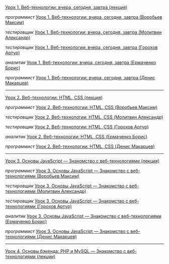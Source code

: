 [Урок 1. Веб-технологии: вчера, сегодня, завтра (лекция)](https://youtu.be/ekr0TCsYbg4)

_программист_ [Урок 1. Веб-технологии: вчера, сегодня, завтра (Воробьев Максим)](https://youtu.be/2zrb8gXv8_0)

_тестировщик_ [Урок 1. Веб-технологии: вчера, сегодня, завтра (Молитвин Александр)](https://youtu.be/f2CmcIuxa_o)

_тестировщик_ [Урок 1. Веб-технологии: вчера, сегодня, завтра (Горохов Артур)](https://youtu.be/lbk6qmFEAf8)

_аналитик_ [Урок 1. Веб-технологии: вчера, сегодня, завтра (Ермаченко Борис)](https://youtu.be/nl8CfEkvmws)

_программист_ [Урок 1. Веб-технологии: вчера, сегодня, завтра (Денис Макарцев)](https://youtu.be/okgM-yO-BWM)

---

[Урок 2. Веб-технологии: HTML, CSS (лекция)](https://youtu.be/ReIKpnFQ4-c)

_программист_ [Урок 2. Веб-технологии: HTML, CSS (Воробьев Максим)](https://youtu.be/SbEoFk0wohE)

_тестировщик_ [Урок 2. Веб-технологии: HTML, CSS (Молитвин Александр)](https://youtu.be/MG_Wmu3kpsI)

_тестировщик_ [Урок 2. Веб-технологии: HTML, CSS (Горохов Артур)](https://youtu.be/TBsUQR38Tbs)

_аналитик_ [Урок 2. Веб-технологии: HTML, CSS (Ермаченко Борис)](https://youtu.be/TK9g65mV6JU)

_программист_ [Урок 2. Веб-технологии: HTML, CSS (Денис Макарцев)](https://youtu.be/bIeFLgikz5M)

---

[Урок 3. Основы JavaScript — Знакомство с веб-технологиями (лекция)](https://youtu.be/ej6KLmqnvXs)

_программист_ [Урок 3. Основы JavaScript — Знакомство с веб-технологиями (Воробьев Максим)](https://youtu.be/JyHMUkRSwR8)

_тестировщик_ [Урок 3. Основы JavaScript — Знакомство с веб-технологиями (Молитвин Александр)](https://youtu.be/P03pbUmV5Js)

_тестировщик_ [Урок 3. Основы JavaScript — Знакомство с веб-технологиями (Горохов Артур)](https://youtu.be/EhOQAyvAU2Q)

_аналитик_ [Урок 3. Основы JavaScript — Знакомство с веб-технологиями (Ермаченко Борис)](https://youtu.be/dR7ytrgDP0g)

_программист_ [Урок 3. Основы JavaScript — Знакомство с веб-технологиями (Денис Макарцев)](https://youtu.be/2pgqnzFdP44)

---

[Урок 4. Основы бэкенда: PHP и MySQL — Знакомство с веб-технологиями (лекции)](https://youtu.be/FkaXDqJtEwU)
